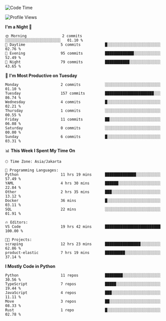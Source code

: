 <!--START_SECTION:waka-->
![Code Time](http://img.shields.io/badge/Code%20Time-1%2C740%20hrs%2024%20mins-blue)

![Profile Views](http://img.shields.io/badge/Profile%20Views-0-blue)

**I'm a Night 🦉** 

```text
🌞 Morning                2 commits           ░░░░░░░░░░░░░░░░░░░░░░░░░   01.10 % 
🌆 Daytime                5 commits           █░░░░░░░░░░░░░░░░░░░░░░░░   02.76 % 
🌃 Evening                95 commits          █████████████░░░░░░░░░░░░   52.49 % 
🌙 Night                  79 commits          ███████████░░░░░░░░░░░░░░   43.65 % 
```
📅 **I'm Most Productive on Tuesday** 

```text
Monday                   2 commits           ░░░░░░░░░░░░░░░░░░░░░░░░░   01.10 % 
Tuesday                  157 commits         ██████████████████████░░░   86.74 % 
Wednesday                4 commits           █░░░░░░░░░░░░░░░░░░░░░░░░   02.21 % 
Thursday                 1 commits           ░░░░░░░░░░░░░░░░░░░░░░░░░   00.55 % 
Friday                   11 commits          ██░░░░░░░░░░░░░░░░░░░░░░░   06.08 % 
Saturday                 0 commits           ░░░░░░░░░░░░░░░░░░░░░░░░░   00.00 % 
Sunday                   6 commits           █░░░░░░░░░░░░░░░░░░░░░░░░   03.31 % 
```


📊 **This Week I Spent My Time On** 

```text
🕑︎ Time Zone: Asia/Jakarta

💬 Programming Languages: 
Python                   11 hrs 19 mins      ██████████████░░░░░░░░░░░   57.49 % 
YAML                     4 hrs 30 mins       ██████░░░░░░░░░░░░░░░░░░░   22.84 % 
Other                    2 hrs 35 mins       ███░░░░░░░░░░░░░░░░░░░░░░   13.12 % 
Docker                   36 mins             █░░░░░░░░░░░░░░░░░░░░░░░░   03.11 % 
SQL                      22 mins             ░░░░░░░░░░░░░░░░░░░░░░░░░   01.91 % 

🔥 Editors: 
VS Code                  19 hrs 42 mins      █████████████████████████   100.00 % 

🐱‍💻 Projects: 
scraping                 12 hrs 23 mins      ████████████████░░░░░░░░░   62.86 % 
product-elastic          7 hrs 19 mins       █████████░░░░░░░░░░░░░░░░   37.14 % 
```

**I Mostly Code in Python** 

```text
Python                   11 repos            ████████░░░░░░░░░░░░░░░░░   30.56 % 
TypeScript               7 repos             █████░░░░░░░░░░░░░░░░░░░░   19.44 % 
JavaScript               4 repos             ███░░░░░░░░░░░░░░░░░░░░░░   11.11 % 
Move                     3 repos             ██░░░░░░░░░░░░░░░░░░░░░░░   08.33 % 
Rust                     1 repo              █░░░░░░░░░░░░░░░░░░░░░░░░   02.78 % 
```




<!--END_SECTION:waka-->
